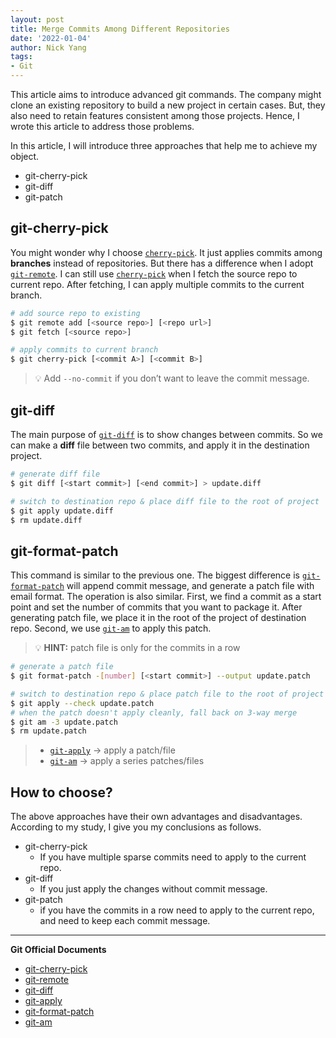 ```yaml
---
layout: post
title: Merge Commits Among Different Repositories
date: '2022-01-04'
author: Nick Yang
tags:
- Git
---
```


This article aims to introduce advanced git commands. The company might clone an existing repository to build a new project in certain cases. But, they also need to retain features consistent among those projects. Hence, I wrote this article to address those problems.

In this article, I will introduce three approaches that help me to achieve my object.

- git-cherry-pick
- git-diff
- git-patch

## git-cherry-pick

You might wonder why I choose [`cherry-pick`](https://git-scm.com/docs/git-cherry-pick). It just applies commits among **branches** instead of repositories. But there has a difference when I adopt [`git-remote`](https://git-scm.com/docs/git-remote). I can still use [`cherry-pick`](https://git-scm.com/docs/git-cherry-pick) when I fetch the source repo to current repo. After fetching, I can apply multiple commits to the current branch.

```bash
# add source repo to existing
$ git remote add [<source repo>] [<repo url>]
$ git fetch [<source repo>]

# apply commits to current branch
$ git cherry-pick [<commit A>] [<commit B>]
```

> 💡 Add `--no-commit` if you don’t want to leave the commit message.

## git-diff

The main purpose of [`git-diff`](https://git-scm.com/docs/git-diff) is to show changes between commits. So we can make a **diff** file between two commits, and apply it in the destination project.

```bash
# generate diff file
$ git diff [<start commit>] [<end commit>] > update.diff

# switch to destination repo & place diff file to the root of project
$ git apply update.diff
$ rm update.diff
```

## git-format-patch

This command is similar to the previous one. The biggest difference is [`git-format-patch`](https://git-scm.com/docs/git-format-patch) will append commit message, and generate a patch file with email format. The operation is also similar. First, we find a commit as a start point and set the number of commits that you want to package it. After generating patch file, we place it in the root of the project of destination repo. Second, we use [`git-am`](https://git-scm.com/docs/git-am)  to apply this patch.

> 💡 **HINT:** patch file is only for the commits in a row

```bash
# generate a patch file
$ git format-patch -[number] [<start commit>] --output update.patch

# switch to destination repo & place patch file to the root of project
$ git apply --check update.patch
# when the patch doesn't apply cleanly, fall back on 3-way merge
$ git am -3 update.patch
$ rm update.patch
```

> - [`git-apply`](https://git-scm.com/docs/git-apply) → apply a patch/file
> - [`git-am`](https://git-scm.com/docs/git-am) → apply a series patches/files

## How to choose?

The above approaches have their own advantages and disadvantages. According to my study, I give you my conclusions as follows.

- git-cherry-pick
    - If you have multiple sparse commits need to apply to the current repo.
- git-diff
    - If you just apply the changes without commit message.
- git-patch
    - if you have the commits in a row need to apply to the current repo, and need to keep each commit message.

---

**Git Official Documents**

- [git-cherry-pick](https://git-scm.com/docs/git-cherry-pick)
- [git-remote](https://git-scm.com/docs/git-remote)
- [git-diff](https://git-scm.com/docs/git-diff)
- [git-apply](https://git-scm.com/docs/git-apply)
- [git-format-patch](https://git-scm.com/docs/git-format-patch)
- [git-am](https://git-scm.com/docs/git-am)